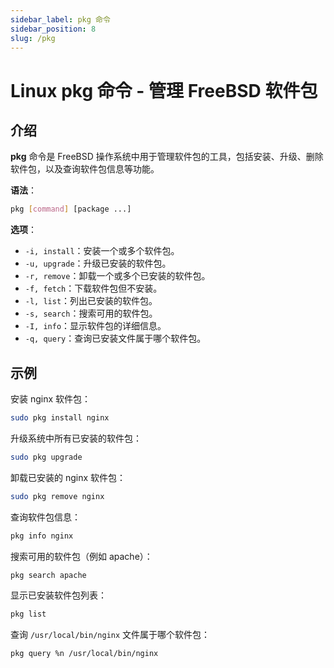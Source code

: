 ```yaml
---
sidebar_label: pkg 命令
sidebar_position: 8
slug: /pkg
---
```


# Linux pkg 命令 - 管理 FreeBSD 软件包



## 介绍

**pkg** 命令是 FreeBSD 操作系统中用于管理软件包的工具，包括安装、升级、删除软件包，以及查询软件包信息等功能。

**语法**：

```bash
pkg [command] [package ...]
```

**选项**：

- `-i, install`：安装一个或多个软件包。
- `-u, upgrade`：升级已安装的软件包。
- `-r, remove`：卸载一个或多个已安装的软件包。
- `-f, fetch`：下载软件包但不安装。
- `-l, list`：列出已安装的软件包。
- `-s, search`：搜索可用的软件包。
- `-I, info`：显示软件包的详细信息。
- `-q, query`：查询已安装文件属于哪个软件包。



## 示例

安装 nginx 软件包：

```bash
sudo pkg install nginx
```

升级系统中所有已安装的软件包：

```bash
sudo pkg upgrade
```

卸载已安装的 nginx 软件包：

```bash
sudo pkg remove nginx
```

查询软件包信息：

```bash
pkg info nginx
```

搜索可用的软件包（例如 apache）：

```bash
pkg search apache
```

显示已安装软件包列表：

```bash
pkg list
```

查询 `/usr/local/bin/nginx` 文件属于哪个软件包：

```bash
pkg query %n /usr/local/bin/nginx
```

